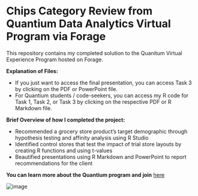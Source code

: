 # Chips Category Review from Quantium Data Analytics Virtual Program via Forage

This repository contains my completed solution to the Quanitum Virtual Experience Program hosted on Forage.

**Explanation of Files:**
- If you just want to access the final presentation, you can access Task 3 by clicking on the PDF or PowerPoint file.
- For Quantium students / code-seekers, you can access my R code for Task 1, Task 2, or Task 3 by clicking on the respective PDF or R Markdown file.

**Brief Overview of how I completed the project:**
- Recommended a grocery store product’s target demographic through hypothesis testing and affinity analysis using R Studio
- Identified control stores that test the impact of trial store layouts by creating R functions and using t-values 
- Beautified presentations using R Markdown and PowerPoint to report recommendations for the client

**You can learn more about the Quantium program and join** [here](https://www.theforage.com/virtual-internships/prototype/NkaC7knWtjSbi6aYv/Data%20Analytics%20Virtual%20Experience%20Program?ref=A2MD3GexGhCcZdRKF)

![image](https://user-images.githubusercontent.com/89036615/129815209-27af4609-f24b-40ad-8d76-28f0b6beb210.png)
